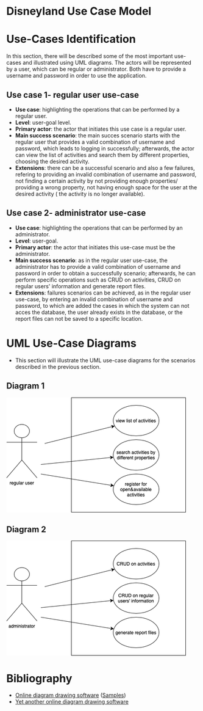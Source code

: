 # Disneyland Use Case Model

# Use-Cases Identification
In this section, there will be described some of the most important use-cases and illustrated using UML diagrams. The actors will be represented by a user, which can be regular or administrator. Both have to provide a username and password in order to use the application.  

## Use case 1- regular user use-case
* **Use case**: highlighting the operations that can be performed by a regular user.
* **Level**: user-goal level.
* **Primary actor**: the actor that initiates this use case is a regular user.
* **Main success scenario**:  the main succes scenario starts with the regular user that provides a valid combination of username and password, which leads to logging in successfully; afterwards, the actor can view the list of activities and search them by different properties, choosing the desired activity.
* **Extensions**: there can be a successful scenario and also a few failures, refering to providing an invalid combination of username and password, not finding a certain activity by not providing enough properties/ providing a wrong property, not having enough space for the user at the desired activity ( the activity is no longer available).

## Use case 2- administrator use-case
* **Use case**: highlighting the operations that can be performed by an administrator.
* **Level**: user-goal.
* **Primary actor**: the actor that initiates this use-case must be the administrator.
* **Main success scenario**: as in the regular user use-case, the administrator has to provide a valid combination of username and password in order to obtain a successfully scenario; afterwards, he can perform specific operations such as CRUD on activities, CRUD on regular users' information and generate report files. 
* **Extensions**: failures scenarios can be achieved, as in the regular user use-case, by entering an invalid combination of username and password, to which are added the cases in which the system can not acces the database, the user already exists in the database, or the report files can not be saved to a specific location.


# UML Use-Case Diagrams
* This section will illustrate the UML use-case diagrams for the scenarios described in the previous section.

## Diagram 1
![diagram1](images/diagram1.png)

## Diagram 2
![diagram2](images/diagram2.png)

# Bibliography

* [Online diagram drawing software](https://yuml.me/) ([Samples](https://yuml.me/diagram/nofunky/usecase/samples))
* [Yet another online diagram drawing software](https://www.draw.io)
